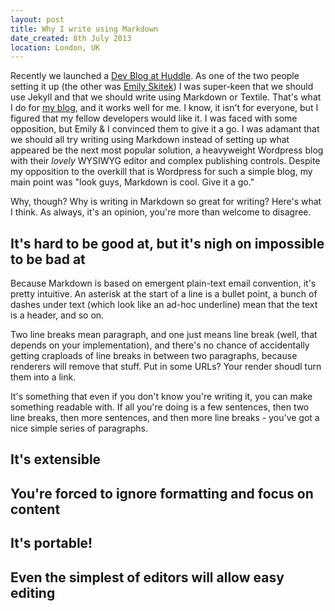 ```yaml
---
layout: post
title: Why I write using Markdown
date_created: 8th July 2013
location: London, UK
---
```


Recently we launched a [Dev Blog at Huddle](http://tldr.huddle.com/). As one of the two people setting it up (the other was [Emily Skitek](https://github.com/eskitek)) I was super-keen that we should use Jekyll and that we should write using Markdown or Textile. That's what I do for [my blog](https://github.com/basicallydan/Personal-Blog), and it works well for me. I know, it isn't for everyone, but I figured that my fellow developers would like it. I was faced with some opposition, but Emily & I convinced them to give it a go. I was adamant that we should all try writing using Markdown instead of setting up what appeared be the next most popular solution, a heavyweight Wordpress blog with their *lovely* WYSIWYG editor and complex publishing controls. Despite my opposition to the overkill that is Wordpress for such a simple blog, my main point was "look guys, Markdown is cool. Give it a go."

Why, though? Why is writing in Markdown so great for writing? Here's what I think. As always, it's an opinion, you're more than welcome to disagree.

## It's hard to be good at, but it's nigh on impossible to be **bad** at

Because Markdown is based on emergent plain-text email convention, it's pretty intuitive. An asterisk at the start of a line is a bullet point, a bunch of dashes under text (which look like an ad-hoc underline) mean that the text is a header, and so on.

Two line breaks mean paragraph, and one just means line break (well, that depends on your implementation), and there's no chance of accidentally getting craploads of line breaks in between two paragraphs, because renderers will remove that stuff. Put in some URLs? Your render shoudl turn them into a link.

It's something that even if you don't know you're writing it, you can make something readable with. If all you're doing is a few sentences, then two line breaks, then more sentences, and then more line breaks - you've got a nice simple series of paragraphs.

## It's extensible

## You're forced to ignore formatting and focus on content

## It's portable!

## Even the simplest of editors will allow easy editing